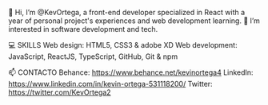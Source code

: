 👋 Hi, I’m @KevOrtega, a front-end developer specialized in React with a year of personal project's experiences and web development learning.
👀 I’m interested in software development and tech.

💻 SKILLS
  Web design: HTML5, CSS3 & adobe XD
  Web development: JavaScript, ReactJS, TypeScript, GitHub, Git & npm
  
📫 CONTACTO
  Behance: https://www.behance.net/kevinortega4
  LinkedIn: https://www.linkedin.com/in/kevin-ortega-531118200/
  Twitter: https://twitter.com/KevOrtega2
